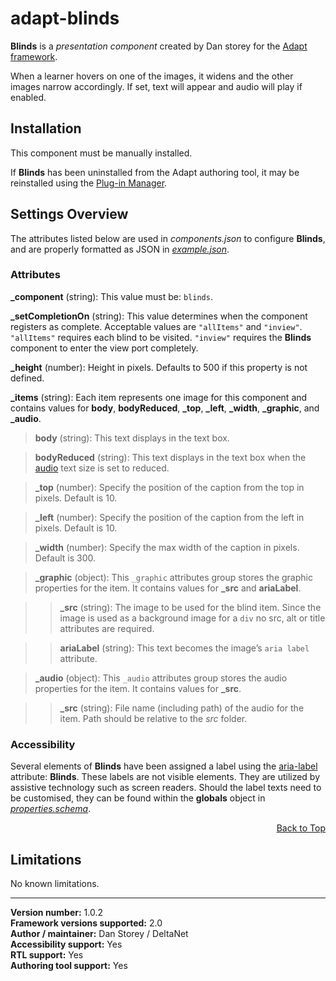 # adapt-blinds

**Blinds** is a *presentation component* created by Dan storey for the [Adapt framework](https://github.com/adaptlearning/adapt_framework).

When a learner hovers on one of the images, it widens and the other images narrow accordingly. If set, text will appear and audio will play if enabled.  

## Installation

This component must be manually installed.

If **Blinds** has been uninstalled from the Adapt authoring tool, it may be reinstalled using the [Plug-in Manager](https://github.com/adaptlearning/adapt_authoring/wiki/Plugin-Manager).  

## Settings Overview

The attributes listed below are used in *components.json* to configure **Blinds**, and are properly formatted as JSON in [*example.json*](https://github.com/deltanet/adapt-blinds/example.json).  

### Attributes

**_component** (string): This value must be: `blinds`.  

**_setCompletionOn** (string): This value determines when the component registers as complete. Acceptable values are `"allItems"` and `"inview"`. `"allItems"` requires each blind to be visited. `"inview"` requires the **Blinds** component to enter the view port completely.  

**_height** (number): Height in pixels. Defaults to 500 if this property is not defined.  

**_items** (string): Each item represents one image for this component and contains values for **body**, **bodyReduced**, **_top**, **_left**, **_width**, **_graphic**, and **_audio**.  

>**body** (string): This text displays in the text box.  

>**bodyReduced** (string): This text displays in the text box when the [audio](https://github.com/deltanet/adapt-audio) text size is set to reduced.  

>**_top** (number): Specify the position of the caption from the top in pixels. Default is 10.   

>**_left** (number): Specify the position of the caption from the left in pixels. Default is 10.  

>**_width** (number): Specify the max width of the caption in pixels. Default is 300.   

>**_graphic** (object): This `_graphic` attributes group stores the graphic properties for the item. It contains values for **_src** and **ariaLabel**.  

>>**_src** (string): The image to be used for the blind item. Since the image is used as a background image for a `div` no src, alt or title attributes are required.  

>>**ariaLabel** (string): This text becomes the image’s `aria label` attribute.  

>**_audio** (object): This `_audio` attributes group stores the audio properties for the item. It contains values for **_src**.  

>>**_src** (string): File name (including path) of the audio for the item. Path should be relative to the *src* folder.

### Accessibility
Several elements of **Blinds** have been assigned a label using the [aria-label](https://github.com/adaptlearning/adapt_framework/wiki/Aria-Labels) attribute: **Blinds**. These labels are not visible elements. They are utilized by assistive technology such as screen readers. Should the label texts need to be customised, they can be found within the **globals** object in [*properties.schema*](https://github.com/deltanet/adapt-blinds/blob/master/properties.schema).   
<div float align=right><a href="#top">Back to Top</a></div>

## Limitations

No known limitations.

----------------------------
**Version number:**  1.0.2  
**Framework versions supported:**  2.0  
**Author / maintainer:** Dan Storey / DeltaNet  
**Accessibility support:** Yes  
**RTL support:** Yes  
**Authoring tool support:** Yes  
